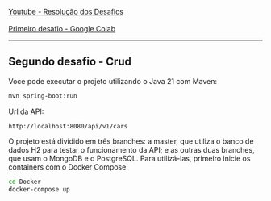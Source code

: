 [Youtube - Resolução dos Desafios](https://youtu.be/hEepwpYclpY) 
<br><br>
[Primeiro desafio - Google Colab](https://colab.research.google.com/drive/1n4s36CIBO7L7ZBoiX8na6FvHZRLzI9lM#scrollTo=e0x0XU5hv8d4)

---

## Segundo desafio - Crud

Voce pode executar o projeto utilizando o Java 21 com Maven:

```bash
mvn spring-boot:run
```

Url da API:

`http://localhost:8080/api/v1/cars`

O projeto está dividido em três branches: a master, que utiliza o banco de dados H2 para testar o funcionamento da API; e as outras duas branches, que usam o MongoDB e o PostgreSQL. Para utilizá-las, primeiro inicie os containers com o Docker Compose.

```bash
cd Docker
docker-compose up
```
